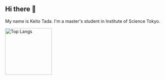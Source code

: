 ## Hi there 👋

<!--
**keito0tada/keito0tada** is a ✨ _special_ ✨ repository because its `README.md` (this file) appears on your GitHub profile.

Here are some ideas to get you started:

- 🔭 I’m currently working on ...
- 🌱 I’m currently learning ...
- 👯 I’m looking to collaborate on ...
- 🤔 I’m looking for help with ...
- 💬 Ask me about ...
- 📫 How to reach me: ...
- 😄 Pronouns: ...
- ⚡ Fun fact: ...
-->
My name is Keito Tada.
I'm a master's student in Institute of Science Tokyo.

<img alt="Top Langs" height="150px" src="https://github-readme-stats.vercel.app/api/top-langs/?username=keito0tada&layout=compact&count_private=true&show_icons=true&theme=tokyonight" />
